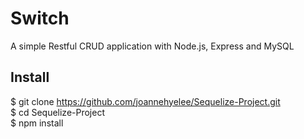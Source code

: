 # Switch

A simple Restful CRUD application with Node.js, Express and MySQL

## Install
$ git clone https://github.com/joannehyelee/Sequelize-Project.git  
$ cd Sequelize-Project  
$ npm install
